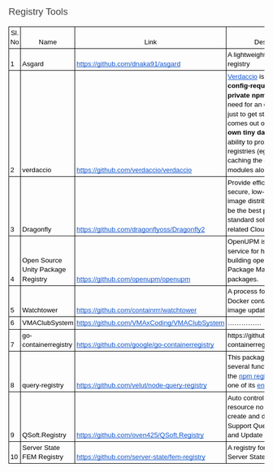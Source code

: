 <h3 dir="ltr" style="line-height:1.38;margin-top:16pt;margin-bottom:4pt;"><span style="font-size:13.999999999999998pt;font-family:Arial;color:#434343;background-color:transparent;font-weight:400;font-style:normal;font-variant:normal;text-decoration:none;vertical-align:baseline;white-space:pre;white-space:pre-wrap;">Registry Tools</span></h3>
<div align="left" dir="ltr" style="margin-left:0pt;">
    <table style="border:none;border-collapse:collapse;">
        <tbody>
            <tr style="height:15.75pt;">
                <td style="border-left:solid #000000 0.75pt;border-right:solid #000000 0.75pt;border-bottom:solid #000000 0.75pt;border-top:solid #000000 0.75pt;vertical-align:bottom;padding:2pt 2pt 2pt 2pt;overflow:hidden;overflow-wrap:break-word;">
                    <p dir="ltr" style="line-height:1.38;text-align: center;margin-top:0pt;margin-bottom:0pt;"><span style="font-size:10pt;font-family:Arial;color:#000000;background-color:transparent;font-weight:400;font-style:normal;font-variant:normal;text-decoration:none;vertical-align:baseline;white-space:pre;white-space:pre-wrap;">Sl. No</span></p>
                </td>
                <td style="border-left:solid #000000 0.75pt;border-right:solid #000000 0.75pt;border-bottom:solid #000000 0.75pt;border-top:solid #000000 0.75pt;vertical-align:bottom;padding:2pt 2pt 2pt 2pt;overflow:hidden;overflow-wrap:break-word;">
                    <p dir="ltr" style="line-height:1.38;text-align: center;margin-top:0pt;margin-bottom:0pt;"><span style="font-size:10pt;font-family:Arial;color:#000000;background-color:transparent;font-weight:400;font-style:normal;font-variant:normal;text-decoration:none;vertical-align:baseline;white-space:pre;white-space:pre-wrap;">Name</span></p>
                </td>
                <td style="border-left:solid #000000 0.75pt;border-right:solid #000000 0.75pt;border-bottom:solid #000000 0.75pt;border-top:solid #000000 0.75pt;vertical-align:bottom;padding:2pt 2pt 2pt 2pt;overflow:hidden;overflow-wrap:break-word;">
                    <p dir="ltr" style="line-height:1.38;text-align: center;margin-top:0pt;margin-bottom:0pt;"><span style="font-size:10pt;font-family:Arial;color:#000000;background-color:transparent;font-weight:400;font-style:normal;font-variant:normal;text-decoration:none;vertical-align:baseline;white-space:pre;white-space:pre-wrap;">Link</span></p>
                </td>
                <td style="border-left:solid #000000 0.75pt;border-right:solid #000000 0.75pt;border-bottom:solid #000000 0.75pt;border-top:solid #000000 0.75pt;vertical-align:bottom;padding:2pt 2pt 2pt 2pt;overflow:hidden;overflow-wrap:break-word;">
                    <p dir="ltr" style="line-height:1.38;text-align: center;margin-top:0pt;margin-bottom:0pt;"><span style="font-size:10pt;font-family:Arial;color:#000000;background-color:transparent;font-weight:400;font-style:normal;font-variant:normal;text-decoration:none;vertical-align:baseline;white-space:pre;white-space:pre-wrap;">Description</span></p>
                </td>
            </tr>
            <tr style="height:15.75pt;">
                <td style="border-left:solid #000000 0.75pt;border-right:solid #000000 0.75pt;border-bottom:solid #000000 0.75pt;border-top:solid #000000 0.75pt;vertical-align:bottom;padding:2pt 2pt 2pt 2pt;overflow:hidden;overflow-wrap:break-word;">
                    <p dir="ltr" style="line-height:1.38;margin-top:0pt;margin-bottom:0pt;"><span style="font-size:10pt;font-family:Arial;color:#000000;background-color:transparent;font-weight:400;font-style:normal;font-variant:normal;text-decoration:none;vertical-align:baseline;white-space:pre;white-space:pre-wrap;">1</span></p>
                </td>
                <td style="border-left:solid #000000 0.75pt;border-right:solid #000000 0.75pt;border-bottom:solid #000000 0.75pt;border-top:solid #000000 0.75pt;vertical-align:bottom;padding:2pt 2pt 2pt 2pt;overflow:hidden;overflow-wrap:break-word;">
                    <p dir="ltr" style="line-height:1.38;margin-top:0pt;margin-bottom:0pt;"><span style="font-size:10pt;font-family:Arial;color:#000000;background-color:transparent;font-weight:400;font-style:normal;font-variant:normal;text-decoration:none;vertical-align:baseline;white-space:pre;white-space:pre-wrap;">Asgard</span></p>
                </td>
                <td style="border-left:solid #000000 0.75pt;border-right:solid #000000 0.75pt;border-bottom:solid #000000 0.75pt;border-top:solid #000000 0.75pt;vertical-align:bottom;padding:2pt 2pt 2pt 2pt;overflow:hidden;overflow-wrap:break-word;">
                    <p dir="ltr" style="line-height:1.38;margin-top:0pt;margin-bottom:0pt;"><a href="https://github.com/dnaka91/asgard" style="text-decoration:none;"><span style="font-size:10pt;font-family:Arial;color:#1155cc;background-color:transparent;font-weight:400;font-style:normal;font-variant:normal;text-decoration:underline;-webkit-text-decoration-skip:none;text-decoration-skip-ink:none;vertical-align:baseline;white-space:pre;white-space:pre-wrap;">https://github.com/dnaka91/asgard</span></a></p>
                </td>
                <td style="border-left:solid #000000 0.75pt;border-right:solid #000000 0.75pt;border-bottom:solid #000000 0.75pt;border-top:solid #000000 0.75pt;vertical-align:bottom;padding:2pt 2pt 2pt 2pt;overflow:hidden;overflow-wrap:break-word;">
                    <p dir="ltr" style="line-height:1.38;margin-top:0pt;margin-bottom:0pt;"><span style="font-size:10pt;font-family:Arial;color:#000000;background-color:transparent;font-weight:400;font-style:normal;font-variant:normal;text-decoration:none;vertical-align:baseline;white-space:pre;white-space:pre-wrap;">A lightweight Crate package registry&nbsp;</span></p>
                </td>
            </tr>
            <tr style="height:15.75pt;">
                <td style="border-left:solid #000000 0.75pt;border-right:solid #000000 0.75pt;border-bottom:solid #000000 0.75pt;border-top:solid #000000 0.75pt;vertical-align:bottom;padding:2pt 2pt 2pt 2pt;overflow:hidden;overflow-wrap:break-word;">
                    <p dir="ltr" style="line-height:1.38;margin-top:0pt;margin-bottom:0pt;"><span style="font-size:10pt;font-family:Arial;color:#000000;background-color:transparent;font-weight:400;font-style:normal;font-variant:normal;text-decoration:none;vertical-align:baseline;white-space:pre;white-space:pre-wrap;">2</span></p>
                </td>
                <td style="border-left:solid #000000 0.75pt;border-right:solid #000000 0.75pt;border-bottom:solid #000000 0.75pt;border-top:solid #000000 0.75pt;vertical-align:bottom;padding:2pt 2pt 2pt 2pt;overflow:hidden;overflow-wrap:break-word;">
                    <p dir="ltr" style="line-height:1.38;margin-top:0pt;margin-bottom:0pt;"><span style="font-size:10pt;font-family:Arial;color:#000000;background-color:transparent;font-weight:400;font-style:normal;font-variant:normal;text-decoration:none;vertical-align:baseline;white-space:pre;white-space:pre-wrap;">verdaccio</span></p>
                </td>
                <td style="border-left:solid #000000 0.75pt;border-right:solid #000000 0.75pt;border-bottom:solid #000000 0.75pt;border-top:solid #000000 0.75pt;vertical-align:bottom;padding:2pt 2pt 2pt 2pt;overflow:hidden;overflow-wrap:break-word;">
                    <p dir="ltr" style="line-height:1.38;margin-top:0pt;margin-bottom:0pt;"><a href="https://github.com/verdaccio/verdaccio" style="text-decoration:none;"><span style="font-size:10pt;font-family:Arial;color:#1155cc;background-color:transparent;font-weight:400;font-style:normal;font-variant:normal;text-decoration:underline;-webkit-text-decoration-skip:none;text-decoration-skip-ink:none;vertical-align:baseline;white-space:pre;white-space:pre-wrap;">https://github.com/verdaccio/verdaccio</span></a></p>
                </td>
                <td style="border-left:solid #000000 0.75pt;border-right:solid #000000 0.75pt;border-bottom:solid #000000 0.75pt;border-top:solid #000000 0.75pt;vertical-align:bottom;padding:2pt 2pt 2pt 2pt;overflow:hidden;overflow-wrap:break-word;">
                    <p dir="ltr" style="line-height:1.38;margin-top:0pt;margin-bottom:0pt;"><a href="https://verdaccio.org/" style="text-decoration:none;"><span style="font-size:10pt;font-family:Arial;color:#1155cc;background-color:transparent;font-weight:400;font-style:normal;font-variant:normal;text-decoration:underline;-webkit-text-decoration-skip:none;text-decoration-skip-ink:none;vertical-align:baseline;white-space:pre;white-space:pre-wrap;">Verdaccio</span></a><span style="font-size:10pt;font-family:Arial;color:#000000;background-color:transparent;font-weight:400;font-style:normal;font-variant:normal;text-decoration:none;vertical-align:baseline;white-space:pre;white-space:pre-wrap;">&nbsp;is a simple,&nbsp;</span><span style="font-size:10pt;font-family:Arial;color:#000000;background-color:transparent;font-weight:700;font-style:normal;font-variant:normal;text-decoration:none;vertical-align:baseline;white-space:pre;white-space:pre-wrap;">zero-config-required local private npm registry</span><span style="font-size:10pt;font-family:Arial;color:#000000;background-color:transparent;font-weight:400;font-style:normal;font-variant:normal;text-decoration:none;vertical-align:baseline;white-space:pre;white-space:pre-wrap;">. No need for an entire database just to get started! Verdaccio comes out of the box with&nbsp;</span><span style="font-size:10pt;font-family:Arial;color:#000000;background-color:transparent;font-weight:700;font-style:normal;font-variant:normal;text-decoration:none;vertical-align:baseline;white-space:pre;white-space:pre-wrap;">its own tiny database</span><span style="font-size:10pt;font-family:Arial;color:#000000;background-color:transparent;font-weight:400;font-style:normal;font-variant:normal;text-decoration:none;vertical-align:baseline;white-space:pre;white-space:pre-wrap;">, and the ability to proxy other registries (eg. npmjs.org), caching the downloaded modules along the way.</span></p>
                </td>
            </tr>
            <tr style="height:15.75pt;">
                <td style="border-left:solid #000000 0.75pt;border-right:solid #000000 0.75pt;border-bottom:solid #000000 0.75pt;border-top:solid #000000 0.75pt;vertical-align:bottom;padding:2pt 2pt 2pt 2pt;overflow:hidden;overflow-wrap:break-word;">
                    <p dir="ltr" style="line-height:1.38;margin-top:0pt;margin-bottom:0pt;"><span style="font-size:10pt;font-family:Arial;color:#000000;background-color:transparent;font-weight:400;font-style:normal;font-variant:normal;text-decoration:none;vertical-align:baseline;white-space:pre;white-space:pre-wrap;">3</span></p>
                </td>
                <td style="border-left:solid #000000 0.75pt;border-right:solid #000000 0.75pt;border-bottom:solid #000000 0.75pt;border-top:solid #000000 0.75pt;vertical-align:bottom;padding:2pt 2pt 2pt 2pt;overflow:hidden;overflow-wrap:break-word;">
                    <p dir="ltr" style="line-height:1.38;margin-top:0pt;margin-bottom:0pt;"><span style="font-size:10pt;font-family:Arial;color:#000000;background-color:transparent;font-weight:400;font-style:normal;font-variant:normal;text-decoration:none;vertical-align:baseline;white-space:pre;white-space:pre-wrap;">Dragonfly</span></p>
                </td>
                <td style="border-left:solid #000000 0.75pt;border-right:solid #000000 0.75pt;border-bottom:solid #000000 0.75pt;border-top:solid #000000 0.75pt;vertical-align:bottom;padding:2pt 2pt 2pt 2pt;overflow:hidden;overflow-wrap:break-word;">
                    <p dir="ltr" style="line-height:1.38;margin-top:0pt;margin-bottom:0pt;"><a href="https://github.com/dragonflyoss/Dragonfly2" style="text-decoration:none;"><span style="font-size:10pt;font-family:Arial;color:#1155cc;background-color:transparent;font-weight:400;font-style:normal;font-variant:normal;text-decoration:underline;-webkit-text-decoration-skip:none;text-decoration-skip-ink:none;vertical-align:baseline;white-space:pre;white-space:pre-wrap;">https://github.com/dragonflyoss/Dragonfly2</span></a></p>
                </td>
                <td style="border-left:solid #000000 0.75pt;border-right:solid #000000 0.75pt;border-bottom:solid #000000 0.75pt;border-top:solid #000000 0.75pt;vertical-align:bottom;padding:2pt 2pt 2pt 2pt;overflow:hidden;overflow-wrap:break-word;">
                    <p dir="ltr" style="line-height:1.38;margin-top:0pt;margin-bottom:0pt;"><span style="font-size:10pt;font-family:Arial;color:#000000;background-color:transparent;font-weight:400;font-style:normal;font-variant:normal;text-decoration:none;vertical-align:baseline;white-space:pre;white-space:pre-wrap;">Provide efficient, stable, secure, low-cost file and image distribution services to be the best practice and standard solution in the related Cloud-Native area.</span></p>
                </td>
            </tr>
            <tr style="height:15.75pt;">
                <td style="border-left:solid #000000 0.75pt;border-right:solid #000000 0.75pt;border-bottom:solid #000000 0.75pt;border-top:solid #000000 0.75pt;vertical-align:bottom;padding:2pt 2pt 2pt 2pt;overflow:hidden;overflow-wrap:break-word;">
                    <p dir="ltr" style="line-height:1.38;margin-top:0pt;margin-bottom:0pt;"><span style="font-size:10pt;font-family:Arial;color:#000000;background-color:transparent;font-weight:400;font-style:normal;font-variant:normal;text-decoration:none;vertical-align:baseline;white-space:pre;white-space:pre-wrap;">4</span></p>
                </td>
                <td style="border-left:solid #000000 0.75pt;border-right:solid #000000 0.75pt;border-bottom:solid #000000 0.75pt;border-top:solid #000000 0.75pt;vertical-align:bottom;padding:2pt 2pt 2pt 2pt;overflow:hidden;overflow-wrap:break-word;">
                    <p dir="ltr" style="line-height:1.38;margin-top:0pt;margin-bottom:0pt;"><span style="font-size:10pt;font-family:Arial;color:#000000;background-color:transparent;font-weight:400;font-style:normal;font-variant:normal;text-decoration:none;vertical-align:baseline;white-space:pre;white-space:pre-wrap;">Open Source Unity Package Registry</span></p>
                </td>
                <td style="border-left:solid #000000 0.75pt;border-right:solid #000000 0.75pt;border-bottom:solid #000000 0.75pt;border-top:solid #000000 0.75pt;vertical-align:bottom;padding:2pt 2pt 2pt 2pt;overflow:hidden;overflow-wrap:break-word;">
                    <p dir="ltr" style="line-height:1.38;margin-top:0pt;margin-bottom:0pt;"><a href="https://github.com/openupm/openupm" style="text-decoration:none;"><span style="font-size:10pt;font-family:Arial;color:#1155cc;background-color:transparent;font-weight:400;font-style:normal;font-variant:normal;text-decoration:underline;-webkit-text-decoration-skip:none;text-decoration-skip-ink:none;vertical-align:baseline;white-space:pre;white-space:pre-wrap;">https://github.com/openupm/openupm</span></a></p>
                </td>
                <td style="border-left:solid #000000 0.75pt;border-right:solid #000000 0.75pt;border-bottom:solid #000000 0.75pt;border-top:solid #000000 0.75pt;vertical-align:bottom;padding:2pt 2pt 2pt 2pt;overflow:hidden;overflow-wrap:break-word;">
                    <p dir="ltr" style="line-height:1.38;margin-top:0pt;margin-bottom:0pt;"><span style="font-size:10pt;font-family:Arial;color:#000000;background-color:transparent;font-weight:400;font-style:normal;font-variant:normal;text-decoration:none;vertical-align:baseline;white-space:pre;white-space:pre-wrap;">OpenUPM is an open-source service for hosting and building open-source Unity Package Manager (UPM) packages.</span></p>
                </td>
            </tr>
            <tr style="height:15.75pt;">
                <td style="border-left:solid #000000 0.75pt;border-right:solid #000000 0.75pt;border-bottom:solid #000000 0.75pt;border-top:solid #000000 0.75pt;vertical-align:bottom;padding:2pt 2pt 2pt 2pt;overflow:hidden;overflow-wrap:break-word;">
                    <p dir="ltr" style="line-height:1.38;margin-top:0pt;margin-bottom:0pt;"><span style="font-size:10pt;font-family:Arial;color:#000000;background-color:transparent;font-weight:400;font-style:normal;font-variant:normal;text-decoration:none;vertical-align:baseline;white-space:pre;white-space:pre-wrap;">5</span></p>
                </td>
                <td style="border-left:solid #000000 0.75pt;border-right:solid #000000 0.75pt;border-bottom:solid #000000 0.75pt;border-top:solid #000000 0.75pt;vertical-align:bottom;padding:2pt 2pt 2pt 2pt;overflow:hidden;overflow-wrap:break-word;">
                    <p dir="ltr" style="line-height:1.38;margin-top:0pt;margin-bottom:0pt;"><span style="font-size:10pt;font-family:Arial;color:#000000;background-color:transparent;font-weight:400;font-style:normal;font-variant:normal;text-decoration:none;vertical-align:baseline;white-space:pre;white-space:pre-wrap;">Watchtower</span></p>
                </td>
                <td style="border-left:solid #000000 0.75pt;border-right:solid #000000 0.75pt;border-bottom:solid #000000 0.75pt;border-top:solid #000000 0.75pt;vertical-align:bottom;padding:2pt 2pt 2pt 2pt;overflow:hidden;overflow-wrap:break-word;">
                    <p dir="ltr" style="line-height:1.38;margin-top:0pt;margin-bottom:0pt;"><a href="https://github.com/containrrr/watchtower" style="text-decoration:none;"><span style="font-size:10pt;font-family:Arial;color:#1155cc;background-color:transparent;font-weight:400;font-style:normal;font-variant:normal;text-decoration:underline;-webkit-text-decoration-skip:none;text-decoration-skip-ink:none;vertical-align:baseline;white-space:pre;white-space:pre-wrap;">https://github.com/containrrr/watchtower</span></a></p>
                </td>
                <td style="border-left:solid #000000 0.75pt;border-right:solid #000000 0.75pt;border-bottom:solid #000000 0.75pt;border-top:solid #000000 0.75pt;vertical-align:bottom;padding:2pt 2pt 2pt 2pt;overflow:hidden;overflow-wrap:break-word;">
                    <p dir="ltr" style="line-height:1.38;margin-top:0pt;margin-bottom:0pt;"><span style="font-size:10pt;font-family:Arial;color:#000000;background-color:transparent;font-weight:400;font-style:normal;font-variant:normal;text-decoration:none;vertical-align:baseline;white-space:pre;white-space:pre-wrap;">A process for automating Docker container base image updates.&nbsp;</span></p>
                </td>
            </tr>
            <tr style="height:15.75pt;">
                <td style="border-left:solid #000000 0.75pt;border-right:solid #000000 0.75pt;border-bottom:solid #000000 0.75pt;border-top:solid #000000 0.75pt;vertical-align:bottom;padding:2pt 2pt 2pt 2pt;overflow:hidden;overflow-wrap:break-word;">
                    <p dir="ltr" style="line-height:1.38;margin-top:0pt;margin-bottom:0pt;"><span style="font-size:10pt;font-family:Arial;color:#000000;background-color:transparent;font-weight:400;font-style:normal;font-variant:normal;text-decoration:none;vertical-align:baseline;white-space:pre;white-space:pre-wrap;">6</span></p>
                </td>
                <td style="border-left:solid #000000 0.75pt;border-right:solid #000000 0.75pt;border-bottom:solid #000000 0.75pt;border-top:solid #000000 0.75pt;vertical-align:bottom;padding:2pt 2pt 2pt 2pt;overflow:hidden;overflow-wrap:break-word;">
                    <p dir="ltr" style="line-height:1.38;margin-top:0pt;margin-bottom:0pt;"><span style="font-size:10pt;font-family:Arial;color:#000000;background-color:transparent;font-weight:400;font-style:normal;font-variant:normal;text-decoration:none;vertical-align:baseline;white-space:pre;white-space:pre-wrap;">VMAClubSystem</span></p>
                </td>
                <td style="border-left:solid #000000 0.75pt;border-right:solid #000000 0.75pt;border-bottom:solid #000000 0.75pt;border-top:solid #000000 0.75pt;vertical-align:bottom;padding:2pt 2pt 2pt 2pt;overflow:hidden;overflow-wrap:break-word;">
                    <p dir="ltr" style="line-height:1.38;margin-top:0pt;margin-bottom:0pt;"><a href="https://github.com/VMAxCoding/VMAClubSystem" style="text-decoration:none;"><span style="font-size:10pt;font-family:Arial;color:#1155cc;background-color:transparent;font-weight:400;font-style:normal;font-variant:normal;text-decoration:underline;-webkit-text-decoration-skip:none;text-decoration-skip-ink:none;vertical-align:baseline;white-space:pre;white-space:pre-wrap;">https://github.com/VMAxCoding/VMAClubSystem</span></a></p>
                </td>
                <td style="border-left:solid #000000 0.75pt;border-right:solid #000000 0.75pt;border-bottom:solid #000000 0.75pt;border-top:solid #000000 0.75pt;vertical-align:bottom;padding:2pt 2pt 2pt 2pt;overflow:hidden;overflow-wrap:break-word;">
                    <p dir="ltr" style="line-height:1.38;margin-top:0pt;margin-bottom:0pt;"><span style="font-size:10pt;font-family:Arial;color:#000000;background-color:transparent;font-weight:400;font-style:normal;font-variant:normal;text-decoration:none;vertical-align:baseline;white-space:pre;white-space:pre-wrap;">&hellip;&hellip;&hellip;&hellip;&hellip;</span></p>
                </td>
            </tr>
            <tr style="height:15.75pt;">
                <td style="border-left:solid #000000 0.75pt;border-right:solid #000000 0.75pt;border-bottom:solid #000000 0.75pt;border-top:solid #000000 0.75pt;vertical-align:bottom;padding:2pt 2pt 2pt 2pt;overflow:hidden;overflow-wrap:break-word;">
                    <p dir="ltr" style="line-height:1.38;margin-top:0pt;margin-bottom:0pt;"><span style="font-size:10pt;font-family:Arial;color:#000000;background-color:transparent;font-weight:400;font-style:normal;font-variant:normal;text-decoration:none;vertical-align:baseline;white-space:pre;white-space:pre-wrap;">7</span></p>
                </td>
                <td style="border-left:solid #000000 0.75pt;border-right:solid #000000 0.75pt;border-bottom:solid #000000 0.75pt;border-top:solid #000000 0.75pt;vertical-align:bottom;padding:2pt 2pt 2pt 2pt;overflow:hidden;overflow-wrap:break-word;">
                    <p dir="ltr" style="line-height:1.38;margin-top:0pt;margin-bottom:0pt;"><span style="font-size:10pt;font-family:Arial;color:#000000;background-color:transparent;font-weight:400;font-style:normal;font-variant:normal;text-decoration:none;vertical-align:baseline;white-space:pre;white-space:pre-wrap;">go-containerregistry</span></p>
                </td>
                <td style="border-left:solid #000000 0.75pt;border-right:solid #000000 0.75pt;border-bottom:solid #000000 0.75pt;border-top:solid #000000 0.75pt;vertical-align:bottom;padding:2pt 2pt 2pt 2pt;overflow:hidden;overflow-wrap:break-word;">
                    <p dir="ltr" style="line-height:1.38;margin-top:0pt;margin-bottom:0pt;"><a href="https://github.com/google/go-containerregistry" style="text-decoration:none;"><span style="font-size:10pt;font-family:Arial;color:#1155cc;background-color:transparent;font-weight:400;font-style:normal;font-variant:normal;text-decoration:underline;-webkit-text-decoration-skip:none;text-decoration-skip-ink:none;vertical-align:baseline;white-space:pre;white-space:pre-wrap;">https://github.com/google/go-containerregistry</span></a></p>
                </td>
                <td style="border-left:solid #000000 0.75pt;border-right:solid #000000 0.75pt;border-bottom:solid #000000 0.75pt;border-top:solid #000000 0.75pt;vertical-align:bottom;padding:2pt 2pt 2pt 2pt;overflow:hidden;overflow-wrap:break-word;">
                    <p dir="ltr" style="line-height:1.38;margin-top:0pt;margin-bottom:0pt;"><span style="font-size:10pt;font-family:Arial;color:#000000;background-color:transparent;font-weight:400;font-style:normal;font-variant:normal;text-decoration:none;vertical-align:baseline;white-space:pre;white-space:pre-wrap;">https://github.com/google/go-containerregistry</span></p>
                </td>
            </tr>
            <tr style="height:15.75pt;">
                <td style="border-left:solid #000000 0.75pt;border-right:solid #000000 0.75pt;border-bottom:solid #000000 0.75pt;border-top:solid #000000 0.75pt;vertical-align:bottom;padding:2pt 2pt 2pt 2pt;overflow:hidden;overflow-wrap:break-word;">
                    <p dir="ltr" style="line-height:1.38;margin-top:0pt;margin-bottom:0pt;"><span style="font-size:10pt;font-family:Arial;color:#000000;background-color:transparent;font-weight:400;font-style:normal;font-variant:normal;text-decoration:none;vertical-align:baseline;white-space:pre;white-space:pre-wrap;">8</span></p>
                </td>
                <td style="border-left:solid #000000 0.75pt;border-right:solid #000000 0.75pt;border-bottom:solid #000000 0.75pt;border-top:solid #000000 0.75pt;vertical-align:bottom;padding:2pt 2pt 2pt 2pt;overflow:hidden;overflow-wrap:break-word;">
                    <p dir="ltr" style="line-height:1.38;margin-top:0pt;margin-bottom:0pt;"><span style="font-size:10pt;font-family:Arial;color:#000000;background-color:transparent;font-weight:400;font-style:normal;font-variant:normal;text-decoration:none;vertical-align:baseline;white-space:pre;white-space:pre-wrap;">query-registry</span></p>
                </td>
                <td style="border-left:solid #000000 0.75pt;border-right:solid #000000 0.75pt;border-bottom:solid #000000 0.75pt;border-top:solid #000000 0.75pt;vertical-align:bottom;padding:2pt 2pt 2pt 2pt;overflow:hidden;overflow-wrap:break-word;">
                    <p dir="ltr" style="line-height:1.38;margin-top:0pt;margin-bottom:0pt;"><a href="https://github.com/velut/node-query-registry" style="text-decoration:none;"><span style="font-size:10pt;font-family:Arial;color:#1155cc;background-color:transparent;font-weight:400;font-style:normal;font-variant:normal;text-decoration:underline;-webkit-text-decoration-skip:none;text-decoration-skip-ink:none;vertical-align:baseline;white-space:pre;white-space:pre-wrap;">https://github.com/velut/node-query-registry</span></a></p>
                </td>
                <td style="border-left:solid #000000 0.75pt;border-right:solid #000000 0.75pt;border-bottom:solid #000000 0.75pt;border-top:solid #000000 0.75pt;vertical-align:bottom;padding:2pt 2pt 2pt 2pt;overflow:hidden;overflow-wrap:break-word;">
                    <p dir="ltr" style="line-height:1.38;margin-top:0pt;margin-bottom:0pt;"><span style="font-size:10pt;font-family:Arial;color:#000000;background-color:transparent;font-weight:400;font-style:normal;font-variant:normal;text-decoration:none;vertical-align:baseline;white-space:pre;white-space:pre-wrap;">This package exports several functions to query the</span><a href="https://www.npmjs.com" style="text-decoration:none;"><span style="font-size:10pt;font-family:Arial;color:#000000;background-color:transparent;font-weight:400;font-style:normal;font-variant:normal;text-decoration:none;vertical-align:baseline;white-space:pre;white-space:pre-wrap;">&nbsp;</span><span style="font-size:10pt;font-family:Arial;color:#1155cc;background-color:transparent;font-weight:400;font-style:normal;font-variant:normal;text-decoration:underline;-webkit-text-decoration-skip:none;text-decoration-skip-ink:none;vertical-align:baseline;white-space:pre;white-space:pre-wrap;">npm registry</span></a><span style="font-size:10pt;font-family:Arial;color:#000000;background-color:transparent;font-weight:400;font-style:normal;font-variant:normal;text-decoration:none;vertical-align:baseline;white-space:pre;white-space:pre-wrap;">&nbsp; through one of its</span><a href="https://github.com/npm/registry/blob/master/docs/REGISTRY-API.md" style="text-decoration:none;"><span style="font-size:10pt;font-family:Arial;color:#000000;background-color:transparent;font-weight:400;font-style:normal;font-variant:normal;text-decoration:none;vertical-align:baseline;white-space:pre;white-space:pre-wrap;">&nbsp;</span><span style="font-size:10pt;font-family:Arial;color:#1155cc;background-color:transparent;font-weight:400;font-style:normal;font-variant:normal;text-decoration:underline;-webkit-text-decoration-skip:none;text-decoration-skip-ink:none;vertical-align:baseline;white-space:pre;white-space:pre-wrap;">endpoints</span></a><span style="font-size:10pt;font-family:Arial;color:#000000;background-color:transparent;font-weight:400;font-style:normal;font-variant:normal;text-decoration:none;vertical-align:baseline;white-space:pre;white-space:pre-wrap;">.</span></p>
                </td>
            </tr>
            <tr style="height:15.75pt;">
                <td style="border-left:solid #000000 0.75pt;border-right:solid #000000 0.75pt;border-bottom:solid #000000 0.75pt;border-top:solid #000000 0.75pt;vertical-align:bottom;padding:2pt 2pt 2pt 2pt;overflow:hidden;overflow-wrap:break-word;">
                    <p dir="ltr" style="line-height:1.38;margin-top:0pt;margin-bottom:0pt;"><span style="font-size:10pt;font-family:Arial;color:#000000;background-color:transparent;font-weight:400;font-style:normal;font-variant:normal;text-decoration:none;vertical-align:baseline;white-space:pre;white-space:pre-wrap;">9</span></p>
                </td>
                <td style="border-left:solid #000000 0.75pt;border-right:solid #000000 0.75pt;border-bottom:solid #000000 0.75pt;border-top:solid #000000 0.75pt;vertical-align:bottom;padding:2pt 2pt 2pt 2pt;overflow:hidden;overflow-wrap:break-word;">
                    <p dir="ltr" style="line-height:1.38;margin-top:0pt;margin-bottom:0pt;"><span style="font-size:10pt;font-family:Arial;color:#000000;background-color:transparent;font-weight:400;font-style:normal;font-variant:normal;text-decoration:none;vertical-align:baseline;white-space:pre;white-space:pre-wrap;">QSoft.Registry</span></p>
                </td>
                <td style="border-left:solid #000000 0.75pt;border-right:solid #000000 0.75pt;border-bottom:solid #000000 0.75pt;border-top:solid #000000 0.75pt;vertical-align:bottom;padding:2pt 2pt 2pt 2pt;overflow:hidden;overflow-wrap:break-word;">
                    <p dir="ltr" style="line-height:1.38;margin-top:0pt;margin-bottom:0pt;"><a href="https://github.com/oven425/QSoft.Registry" style="text-decoration:none;"><span style="font-size:10pt;font-family:Arial;color:#1155cc;background-color:transparent;font-weight:400;font-style:normal;font-variant:normal;text-decoration:underline;-webkit-text-decoration-skip:none;text-decoration-skip-ink:none;vertical-align:baseline;white-space:pre;white-space:pre-wrap;">https://github.com/oven425/QSoft.Registry</span></a></p>
                </td>
                <td style="border-left:solid #000000 0.75pt;border-right:solid #000000 0.75pt;border-bottom:solid #000000 0.75pt;border-top:solid #000000 0.75pt;vertical-align:bottom;padding:2pt 2pt 2pt 2pt;overflow:hidden;overflow-wrap:break-word;">
                    <p dir="ltr" style="line-height:1.38;margin-top:0pt;margin-bottom:0pt;"><span style="font-size:10pt;font-family:Arial;color:#000000;background-color:transparent;font-weight:400;font-style:normal;font-variant:normal;text-decoration:none;vertical-align:baseline;white-space:pre;white-space:pre-wrap;">Auto control Registry resource no control resource create and dispose and Support Queryable function and Update RegistryKey</span></p>
                </td>
            </tr>
            <tr style="height:15.75pt;">
                <td style="border-left:solid #000000 0.75pt;border-right:solid #000000 0.75pt;border-bottom:solid #000000 0.75pt;border-top:solid #000000 0.75pt;vertical-align:bottom;padding:2pt 2pt 2pt 2pt;overflow:hidden;overflow-wrap:break-word;">
                    <p dir="ltr" style="line-height:1.38;margin-top:0pt;margin-bottom:0pt;"><span style="font-size:10pt;font-family:Arial;color:#000000;background-color:transparent;font-weight:400;font-style:normal;font-variant:normal;text-decoration:none;vertical-align:baseline;white-space:pre;white-space:pre-wrap;">10</span></p>
                </td>
                <td style="border-left:solid #000000 0.75pt;border-right:solid #000000 0.75pt;border-bottom:solid #000000 0.75pt;border-top:solid #000000 0.75pt;vertical-align:bottom;padding:2pt 2pt 2pt 2pt;overflow:hidden;overflow-wrap:break-word;">
                    <p dir="ltr" style="line-height:1.38;margin-top:0pt;margin-bottom:0pt;"><span style="font-size:10pt;font-family:Arial;color:#000000;background-color:transparent;font-weight:400;font-style:normal;font-variant:normal;text-decoration:none;vertical-align:baseline;white-space:pre;white-space:pre-wrap;">Server State FEM Registry</span></p>
                </td>
                <td style="border-left:solid #000000 0.75pt;border-right:solid #000000 0.75pt;border-bottom:solid #000000 0.75pt;border-top:solid #000000 0.75pt;vertical-align:bottom;padding:2pt 2pt 2pt 2pt;overflow:hidden;overflow-wrap:break-word;">
                    <p dir="ltr" style="line-height:1.38;margin-top:0pt;margin-bottom:0pt;"><a href="https://github.com/server-state/fem-registry" style="text-decoration:none;"><span style="font-size:10pt;font-family:Arial;color:#1155cc;background-color:transparent;font-weight:400;font-style:normal;font-variant:normal;text-decoration:underline;-webkit-text-decoration-skip:none;text-decoration-skip-ink:none;vertical-align:baseline;white-space:pre;white-space:pre-wrap;">https://github.com/server-state/fem-registry</span></a></p>
                </td>
                <td style="border-left:solid #000000 0.75pt;border-right:solid #000000 0.75pt;border-bottom:solid #000000 0.75pt;border-top:solid #000000 0.75pt;vertical-align:bottom;padding:2pt 2pt 2pt 2pt;overflow:hidden;overflow-wrap:break-word;">
                    <p dir="ltr" style="line-height:1.38;margin-top:0pt;margin-bottom:0pt;"><span style="font-size:10pt;font-family:Arial;color:#000000;background-color:transparent;font-weight:400;font-style:normal;font-variant:normal;text-decoration:none;vertical-align:baseline;white-space:pre;white-space:pre-wrap;">A registry for FEMs in the Server State ecosystem</span></p>
                </td>
            </tr>
        </tbody>
    </table>
</div>
